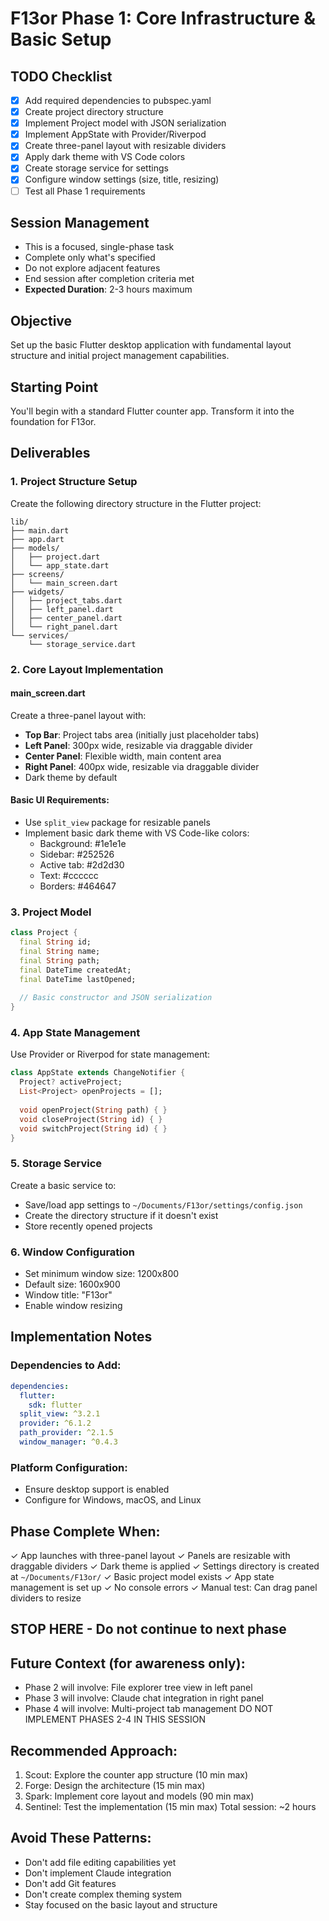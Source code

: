 # F13or Phase 1: Core Infrastructure & Basic Setup

## TODO Checklist
- [x] Add required dependencies to pubspec.yaml
- [x] Create project directory structure
- [x] Implement Project model with JSON serialization
- [x] Implement AppState with Provider/Riverpod
- [x] Create three-panel layout with resizable dividers
- [x] Apply dark theme with VS Code colors
- [x] Create storage service for settings
- [x] Configure window settings (size, title, resizing)
- [ ] Test all Phase 1 requirements

## Session Management
- This is a focused, single-phase task  
- Complete only what's specified
- Do not explore adjacent features
- End session after completion criteria met
- **Expected Duration**: 2-3 hours maximum

## Objective
Set up the basic Flutter desktop application with fundamental layout structure and initial project management capabilities.

## Starting Point
You'll begin with a standard Flutter counter app. Transform it into the foundation for F13or.

## Deliverables

### 1. Project Structure Setup
Create the following directory structure in the Flutter project:
```
lib/
├── main.dart
├── app.dart
├── models/
│   ├── project.dart
│   └── app_state.dart
├── screens/
│   └── main_screen.dart
├── widgets/
│   ├── project_tabs.dart
│   ├── left_panel.dart
│   ├── center_panel.dart
│   └── right_panel.dart
└── services/
    └── storage_service.dart
```

### 2. Core Layout Implementation

#### main_screen.dart
Create a three-panel layout with:
- **Top Bar**: Project tabs area (initially just placeholder tabs)
- **Left Panel**: 300px wide, resizable via draggable divider
- **Center Panel**: Flexible width, main content area
- **Right Panel**: 400px wide, resizable via draggable divider
- Dark theme by default

#### Basic UI Requirements:
- Use `split_view` package for resizable panels
- Implement basic dark theme with VS Code-like colors:
  - Background: #1e1e1e
  - Sidebar: #252526
  - Active tab: #2d2d30
  - Text: #cccccc
  - Borders: #464647

### 3. Project Model
```dart
class Project {
  final String id;
  final String name;
  final String path;
  final DateTime createdAt;
  final DateTime lastOpened;
  
  // Basic constructor and JSON serialization
}
```

### 4. App State Management
Use Provider or Riverpod for state management:
```dart
class AppState extends ChangeNotifier {
  Project? activeProject;
  List<Project> openProjects = [];
  
  void openProject(String path) { }
  void closeProject(String id) { }
  void switchProject(String id) { }
}
```

### 5. Storage Service
Create a basic service to:
- Save/load app settings to `~/Documents/F13or/settings/config.json`
- Create the directory structure if it doesn't exist
- Store recently opened projects

### 6. Window Configuration
- Set minimum window size: 1200x800
- Default size: 1600x900
- Window title: "F13or"
- Enable window resizing

## Implementation Notes

### Dependencies to Add:
```yaml
dependencies:
  flutter:
    sdk: flutter
  split_view: ^3.2.1
  provider: ^6.1.2
  path_provider: ^2.1.5
  window_manager: ^0.4.3
```

### Platform Configuration:
- Ensure desktop support is enabled
- Configure for Windows, macOS, and Linux

## Phase Complete When:
✓ App launches with three-panel layout
✓ Panels are resizable with draggable dividers
✓ Dark theme is applied
✓ Settings directory is created at `~/Documents/F13or/`
✓ Basic project model exists
✓ App state management is set up
✓ No console errors
✓ Manual test: Can drag panel dividers to resize

## STOP HERE - Do not continue to next phase

## Future Context (for awareness only):
- Phase 2 will involve: File explorer tree view in left panel
- Phase 3 will involve: Claude chat integration in right panel
- Phase 4 will involve: Multi-project tab management
DO NOT IMPLEMENT PHASES 2-4 IN THIS SESSION

## Recommended Approach:
1. Scout: Explore the counter app structure (10 min max)
2. Forge: Design the architecture (15 min max)
3. Spark: Implement core layout and models (90 min max)
4. Sentinel: Test the implementation (15 min max)
Total session: ~2 hours

## Avoid These Patterns:
- Don't add file editing capabilities yet
- Don't implement Claude integration
- Don't add Git features
- Don't create complex theming system
- Stay focused on the basic layout and structure